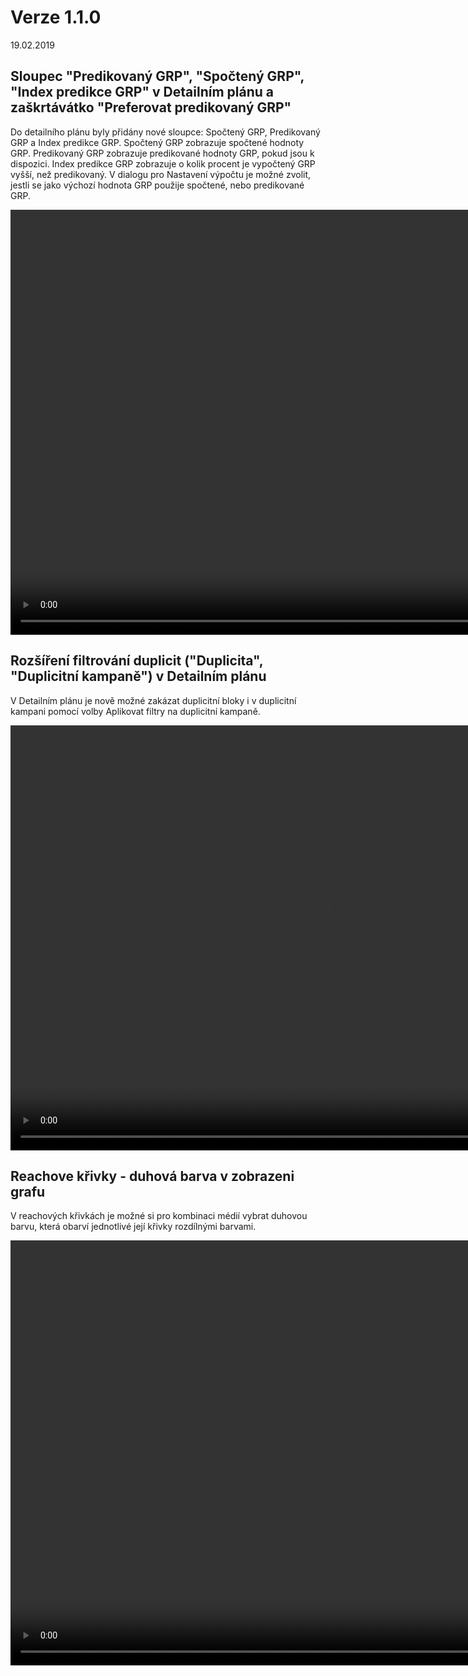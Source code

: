 ﻿# Verze 1.1.0
19.02.2019

## Sloupec "Predikovaný GRP", "Spočtený GRP", "Index predikce GRP" v Detailním plánu a zaškrtávátko "Preferovat predikovaný GRP"

Do detailního plánu byly přidány nové sloupce: Spočtený GRP, Predikovaný GRP a Index predikce GRP. 
Spočtený GRP zobrazuje spočtené hodnoty GRP. Predikovaný GRP zobrazuje predikované hodnoty GRP, pokud jsou k dispozici. 
Index predikce GRP zobrazuje o kolik procent je vypočtený GRP vyšší, než predikovaný. 
V dialogu pro Nastavení výpočtu je možné zvolit, jestli se jako výchozí hodnota GRP použije spočtené, nebo predikované GRP.

<video width="1024" height="680" src="https://kiwifenix.lerach.cz/data/fenix_19_2_GRP.mp4" type="video/mp4" controls></video>

## Rozšíření filtrování duplicit ("Duplicita", "Duplicitní kampaně") v Detailním plánu

V Detailním plánu je nově možné zakázat duplicitní bloky i v duplicitní kampani pomocí volby Aplikovat filtry na duplicitní kampaně.

<video width="1024" height="680" src="https://kiwifenix.lerach.cz/data/fenix_19_2_duplicita.mp4" type="video/mp4" controls></video>

## Reachove křivky - duhová barva v zobrazeni grafu

V reachových křivkách je možné si pro kombinaci médií vybrat duhovou barvu, která obarví jednotlivé její křivky rozdílnými barvami.

<video width="1024" height="680" src="https://kiwifenix.lerach.cz/data/fenix_19_2_duha.mp4" type="video/mp4" controls></video>

